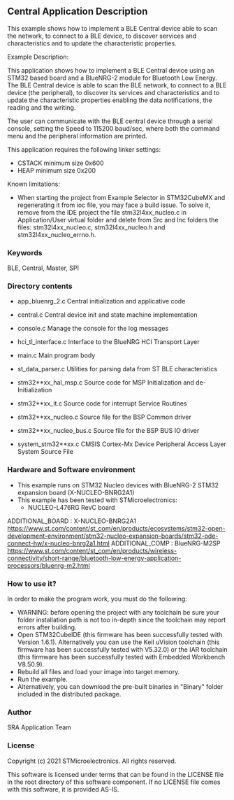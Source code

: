 
## <b>Central Application Description</b>
  
This example shows how to implement a BLE Central device able to scan the network,
to connect to a BLE device, to discover services and characteristics and to update
the characteristic properties.
  
Example Description:

This application shows how to implement a BLE Central device using an STM32 based board 
and a BlueNRG-2 module for Bluetooth Low Energy.
The BLE Central device is able to scan the BLE network, to connect to a BLE 
device (the peripheral), to discover its services and characteristics and to update
the characteristic properties enabling the data notifications, the reading and the 
writing.

The user can communicate with the BLE central device through a serial console, setting 
the Speed to 115200 baud/sec, where both the command menu and the peripheral information 
are printed.

This application requires the following linker settings:
 - CSTACK minimum size 0x600
 - HEAP minimum size 0x200

Known limitations:

- When starting the project from Example Selector in STM32CubeMX and regenerating 
  it from ioc file, you may face a build issue. To solve it, remove from the IDE project 
  the file stm32l4xx_nucleo.c in Application/User virtual folder and delete from Src and 
  Inc folders the files: stm32l4xx_nucleo.c, stm32l4xx_nucleo.h and stm32l4xx_nucleo_errno.h.

### <b>Keywords</b>

BLE, Central, Master, SPI

### <b>Directory contents</b>

 - app_bluenrg_2.c        Central initialization and applicative code
 
 - central.c              Central device init and state machine implementation
 
 - console.c              Manage the console for the log messages
 
 - hci_tl_interface.c     Interface to the BlueNRG HCI Transport Layer 
 
 - main.c                 Main program body
 
 - st_data_parser.c       Utilities for parsing data from ST BLE characteristics
 
 - stm32**xx_hal_msp.c    Source code for MSP Initialization and de-Initialization

 - stm32**xx_it.c         Source code for interrupt Service Routines

 - stm32**xx_nucleo.c     Source file for the BSP Common driver 
						
 - stm32**xx_nucleo_bus.c Source file for the BSP BUS IO driver
 
 - system_stm32**xx.c     CMSIS Cortex-Mx Device Peripheral Access Layer
                          System Source File
  
### <b>Hardware and Software environment</b>

  - This example runs on STM32 Nucleo devices with BlueNRG-2 STM32 expansion board
    (X-NUCLEO-BNRG2A1)
  - This example has been tested with STMicroelectronics:
    - NUCLEO-L476RG RevC board

ADDITIONAL_BOARD : X-NUCLEO-BNRG2A1 https://www.st.com/content/st_com/en/products/ecosystems/stm32-open-development-environment/stm32-nucleo-expansion-boards/stm32-ode-connect-hw/x-nucleo-bnrg2a1.html
ADDITIONAL_COMP : BlueNRG-M2SP https://www.st.com/content/st_com/en/products/wireless-connectivity/short-range/bluetooth-low-energy-application-processors/bluenrg-m2.html
  
### <b>How to use it?</b>

In order to make the program work, you must do the following:
 - WARNING: before opening the project with any toolchain be sure your folder
   installation path is not too in-depth since the toolchain may report errors
   after building.
 - Open STM32CubeIDE (this firmware has been successfully tested with Version 1.6.1).
   Alternatively you can use the Keil uVision toolchain (this firmware
   has been successfully tested with V5.32.0) or the IAR toolchain (this firmware has 
   been successfully tested with Embedded Workbench V8.50.9).
 - Rebuild all files and load your image into target memory.
 - Run the example.
 - Alternatively, you can download the pre-built binaries in "Binary" 
   folder included in the distributed package.

### <b>Author</b>

SRA Application Team

### <b>License</b>

Copyright (c) 2021 STMicroelectronics.
All rights reserved.

This software is licensed under terms that can be found in the LICENSE file
in the root directory of this software component.
If no LICENSE file comes with this software, it is provided AS-IS.
